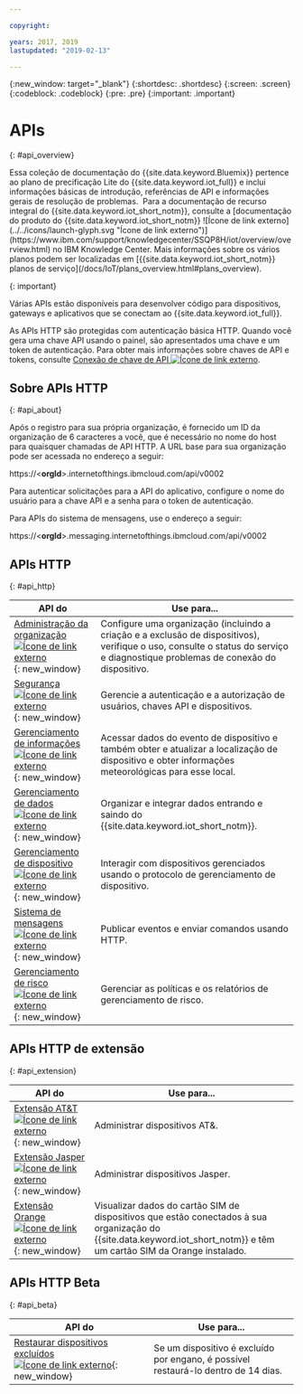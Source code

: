 ```yaml
---

copyright:

years: 2017, 2019
lastupdated: "2019-02-13"

---
```


{:new_window: target="\_blank"}
{:shortdesc: .shortdesc}
{:screen: .screen}
{:codeblock: .codeblock}
{:pre: .pre}
{:important: .important}


# APIs
{: #api_overview}

<p>Essa coleção de documentação do {{site.data.keyword.Bluemix}} pertence ao plano de precificação Lite do {{site.data.keyword.iot_full}} e inclui informações básicas de introdução, referências de API e informações gerais de resolução de problemas. 
Para a documentação de recurso integral do {{site.data.keyword.iot_short_notm}}, consulte a [documentação do produto do {{site.data.keyword.iot_short_notm}} ![Ícone de link externo](../../icons/launch-glyph.svg "Ícone de link externo")](https://www.ibm.com/support/knowledgecenter/SSQP8H/iot/overview/overview.html) no IBM Knowledge Center. Mais informações sobre os vários planos podem ser localizadas em [{{site.data.keyword.iot_short_notm}} planos de serviço](/docs/IoT/plans_overview.html#plans_overview). 
</p>
{: important}

Várias APIs estão disponíveis para desenvolver código para dispositivos, gateways e aplicativos que se conectam ao {{site.data.keyword.iot_full}}.

As APIs HTTP são protegidas com autenticação básica HTTP. Quando você gera uma chave API usando o painel, são apresentados uma chave e um token de autenticação. Para obter mais informações sobre chaves de API e tokens, consulte [Conexão de chave de API ![Ícone de link externo](../../../icons/launch-glyph.svg "Ícone de link externo")](https://www.ibm.com/support/knowledgecenter/SSQP8H/iot/platform/platform_authorization.html#api-key).


## Sobre APIs HTTP
{: #api_about}

Após o registro para sua própria organização, é fornecido um ID da organização de 6 caracteres a você, que é necessário no nome do host para quaisquer chamadas de API HTTP. A URL base para sua organização pode ser acessada no endereço a seguir:

https://<**orgId**>.internetofthings.ibmcloud.com/api/v0002

Para autenticar solicitações para a API do aplicativo, configure o nome do usuário para a chave API e a senha para o token de autenticação.

Para APIs do sistema de mensagens, use o endereço a seguir:

https://<**orgId**>.messaging.internetofthings.ibmcloud.com/api/v0002

## APIs HTTP
{: #api_http}

API do                     | Use para...       
------------- | -------------
[Administração da organização ![Ícone de link externo](../../../icons/launch-glyph.svg)](https://docs.internetofthings.ibmcloud.com/apis/swagger/v0002/orgAdmin.html){: new_window} | Configure uma organização (incluindo a criação e a exclusão de dispositivos), verifique o uso, consulte o status do serviço e diagnostique problemas de conexão do dispositivo.
[Segurança ![Ícone de link externo](../../../icons/launch-glyph.svg)](https://docs.internetofthings.ibmcloud.com/apis/swagger/v0002/security.html){: new_window} | Gerencie a autenticação e a autorização de usuários, chaves API e dispositivos.
[Gerenciamento de informações ![Ícone de link externo](../../../icons/launch-glyph.svg)](https://docs.internetofthings.ibmcloud.com/apis/swagger/v0002/info-mgmt.html){: new_window} |  Acessar dados do evento de dispositivo e também obter e atualizar a localização de dispositivo e obter informações meteorológicas para esse local.
[Gerenciamento de dados ![Ícone de link externo](../../../icons/launch-glyph.svg)](https://docs.internetofthings.ibmcloud.com/apis/swagger/v0002/state-mgmt.html){: new_window}   |   Organizar e integrar dados entrando e saindo do {{site.data.keyword.iot_short_notm}}.
[Gerenciamento de dispositivo ![Ícone de link externo](../../../icons/launch-glyph.svg)](https://docs.internetofthings.ibmcloud.com/apis/swagger/v0002/deviceMgmt.html){: new_window} | Interagir com dispositivos gerenciados usando o protocolo de gerenciamento de dispositivo.
[Sistema de mensagens ![Ícone de link externo](../../../icons/launch-glyph.svg)](https://docs.internetofthings.ibmcloud.com/apis/swagger/v0002/http-messaging.html){: new_window}   | Publicar eventos e enviar comandos usando HTTP.
[Gerenciamento de risco ![Ícone de link externo](../../../icons/launch-glyph.svg)](https://docs.internetofthings.ibmcloud.com/apis/swagger/v0002/riskmgmt.html){: new_window}   | Gerenciar as políticas e os relatórios de gerenciamento de risco.

## APIs HTTP de extensão
{: #api_extension}

API do                     | Use para...       
------------- | -------------
[Extensão AT&T ![Ícone de link externo](../../../icons/launch-glyph.svg)](https://docs.internetofthings.ibmcloud.com/apis/swagger/v0002/ext-atnt.html){: new_window} | Administrar dispositivos AT&.
[Extensão Jasper  ![Ícone de link externo](../../../icons/launch-glyph.svg)](https://docs.internetofthings.ibmcloud.com/apis/swagger/v0002/ext-jasper.html){: new_window} | Administrar dispositivos Jasper.
[Extensão Orange ![Ícone de link externo](../../../icons/launch-glyph.svg)](https://docs.internetofthings.ibmcloud.com/apis/swagger/v0002/ext-orange.html){: new_window} | Visualizar dados do cartão SIM de dispositivos que estão conectados à sua organização do {{site.data.keyword.iot_short_notm}} e têm um cartão SIM da Orange instalado.

## APIs HTTP Beta
{: #api_beta}

API do                     | Use para...       
------------- | -------------
[ Restaurar dispositivos excluídos ![Ícone de link externo](../../../icons/launch-glyph.svg)](https://docs.internetofthings.ibmcloud.com/apis/swagger/v0002-beta/restore-device-beta.html){: new_window}   | Se um dispositivo é excluído por engano, é possível restaurá-lo dentro de 14 dias.
